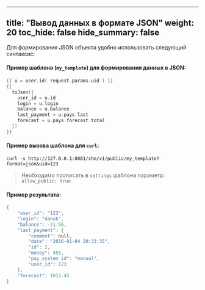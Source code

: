 
---
title: "Вывод данных в формате JSON"
weight: 20
toc_hide: false
hide_summary: false
---

Для формирования JSON объекта удобно использовать следующий синтаксис:

#### Пример шаблона (`my_template`) для формирования данных в JSON:
```go
{{ u = user.id( request.params.uid ) }}
{{
  toJson({
    user_id = u.id
    login = u.login
    balance = u.balance
    last_payment = u.pays.last
    forecast = u.pays.forecast.total
  })
}}
```

#### Пример вызова шаблона для `curl`:

`curl -s http://127.0.0.1:8081/shm/v1/public/my_template?format=json&uid=123`

> Необходимо прописать в `settings` шаблона параметр: `allow_public: true`



#### Пример результата:

```go
{
    "user_id": "123",
    "login": "danuk",
    "balance": -21.56,
    "last_payment": {
        "comment": null,
        "date": "2016-01-04 20:33:35",
        "id": 2,
        "money": 455,
        "pay_system_id": "manual",
        "user_id": 123
    },
    "forecast": 1013.45
}
```
